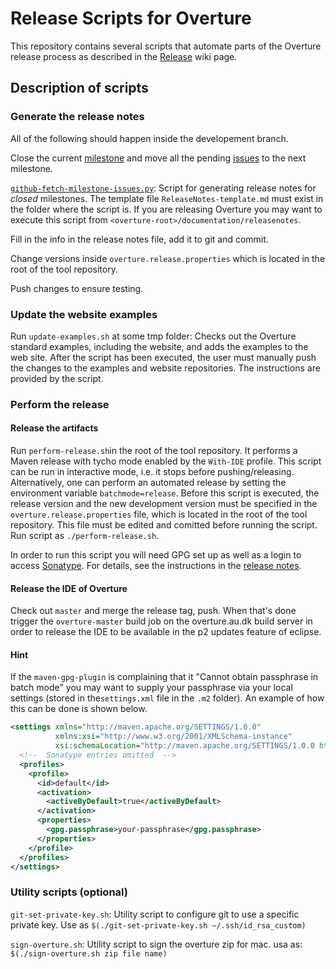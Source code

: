 # Release Scripts for Overture

This repository contains several scripts that automate parts of the Overture release process as described in the [Release](https://github.com/overturetool/overture/wiki/Release-Process
) wiki page.

## Description of scripts

### Generate the release notes

All of the following should happen inside the developement branch.

Close the current [milestone](https://github.com/overturetool/overture/milestones) and move all the pending [issues](https://github.com/overturetool/overture/issues) to the next milestone. 

[`github-fetch-milestone-issues.py`](https://raw.githubusercontent.com/overturetool/overture-release-scripts/master/github-fetch-milestone-issues.py): Script for generating release notes for *closed* milestones. The template file `ReleaseNotes-template.md` must exist in the folder where the script is. If you are releasing Overture you may want to execute this script from `<overture-root>/documentation/releasenotes`.

Fill in the info in the release notes file, add it to git and commit.

Change versions inside `overture.release.properties` which is located in the root of the tool repository.

Push changes to ensure testing.

### Update the website examples

Run `update-examples.sh` at some tmp folder: Checks out the Overture standard examples, including the website, and adds the examples to the web site. After the script has been executed, the user must manually push the changes to the examples and website repositories. The instructions are provided by the script.

### Perform the release

#### Release the artifacts

Run `perform-release.sh`in the root of the tool repository. It performs a Maven release with tycho mode enabled by the `With-IDE` profile. This script can be run in interactive mode, i.e. it stops before pushing/releasing. Alternatively, one can perform an automated release by setting the environment variable `batchmode=release`. Before this script is executed, the release version and the new development version must be specified in the `overture.release.properties` file, which is located in the root of the tool repository. This file must be edited and comitted before running the script. Run script as `./perform-release.sh`.

In order to run this script you will need GPG set up as well as a login to access [Sonatype](http://oss.sonatype.org). For details, see the instructions in the [release notes](https://github.com/overturetool/overture/wiki/Release-Process).

#### Release the IDE of Overture

Check out `master` and merge the release tag, push. When that's done trigger the `overture-master` build job on the overture.au.dk build server in order to release the IDE to be available in the p2 updates feature of eclipse. 

#### Hint

If the `maven-gpg-plugin` is complaining that it "Cannot obtain passphrase in batch mode" you may want to supply your passphrase via your local settings (stored in the`settings.xml` file in the `.m2` folder). An example of how this can be done is shown below.

```XML
<settings xmlns="http://maven.apache.org/SETTINGS/1.0.0"
          xmlns:xsi="http://www.w3.org/2001/XMLSchema-instance"
          xsi:schemaLocation="http://maven.apache.org/SETTINGS/1.0.0 http://maven.apache.org/xsd/settings-1.0.0.xsd">
  <!--  Sonatype entries omitted  -->
  <profiles>
    <profile>
      <id>default</id>
      <activation>
        <activeByDefault>true</activeByDefault>
      </activation>
      <properties>
        <gpg.passphrase>your-passphrase</gpg.passphrase>
      </properties>
    </profile>
  </profiles>
</settings>

```

### Utility scripts (optional)

`git-set-private-key.sh`: Utility script to configure git to use a specific private key. Use as `$(./git-set-private-key.sh ~/.ssh/id_rsa_custom)`

`sign-overture.sh`: Utility script to sign the overture zip for mac. usa as: `$(./sign-overture.sh zip file name)`


